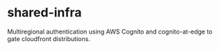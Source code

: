 # shared-infra

Multiregional authentication using AWS Cognito and cognito-at-edge to gate cloudfront distributions.


